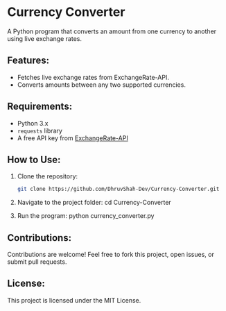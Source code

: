 # Currency Converter

A Python program that converts an amount from one currency to another using live exchange rates.

## Features:
- Fetches live exchange rates from ExchangeRate-API.
- Converts amounts between any two supported currencies.

## Requirements:
- Python 3.x
- `requests` library
- A free API key from [ExchangeRate-API](https://www.exchangerate-api.com/)

## How to Use:
1. Clone the repository:
   ```bash
   git clone https://github.com/DhruvShah-Dev/Currency-Converter.git

2. Navigate to the project folder:
    cd Currency-Converter

3. Run the program:
    python currency_converter.py

## Contributions:
Contributions are welcome! Feel free to fork this project, open issues, or submit pull requests.

## License:
This project is licensed under the MIT License.

